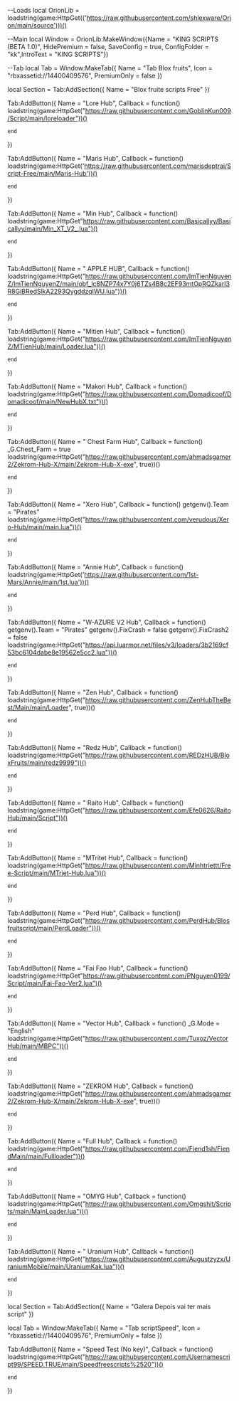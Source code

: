--Loads
local OrionLib = loadstring(game:HttpGet(('https://raw.githubusercontent.com/shlexware/Orion/main/source')))()

--Main
local Window = OrionLib:MakeWindow({Name = "KING SCRIPTS (BETA 1.0)", HidePremium = false, SaveConfig = true, ConfigFolder = "kk",IntroText = "KING SCRIPTS"})

--Tab
local Tab = Window:MakeTab({
	Name = "Tab Blox fruits",
	Icon = "rbxassetid://14400409576",
	PremiumOnly = false
})
 
local Section = Tab:AddSection({
	Name = "Blox fruite scripts Free"
})

Tab:AddButton({
	Name = "Lore Hub",
	Callback = function()
	  loadstring(game:HttpGet("https://raw.githubusercontent.com/GoblinKun009/Script/main/loreloader"))()
	  
  	end    
})

 Tab:AddButton({
	Name = "Maris Hub",
	Callback = function()
	  loadstring(game:HttpGet('https://raw.githubusercontent.com/marisdeptrai/Script-Free/main/Maris-Hub'))()
	  
  	end    
})

 Tab:AddButton({
	Name = "Min Hub",
	Callback = function()
	  loadstring(game:HttpGet"https://raw.githubusercontent.com/Basicallyy/Basicallyy/main/Min_XT_V2_.lua")()
	  
  	end    
})

 Tab:AddButton({
	Name = " APPLE HUB",
	Callback = function()
	  loadstring(game:HttpGet("https://raw.githubusercontent.com/ImTienNguyenZ/ImTienNguyenZ/main/obf_lc8NZP74x7Y0j6TZs4B8c2EF93mtOpRQZkarI3R8GiBRedSlkA2293QygddzqIWU.lua"))()
	  
  	end    
})

 Tab:AddButton({
	Name = "Mitien Hub",
	Callback = function()
	  loadstring(game:HttpGet("https://raw.githubusercontent.com/ImTienNguyenZ/MTienHub/main/Loader.lua"))()
	  
  	end    
})

 Tab:AddButton({
	Name = "Makori Hub",
	Callback = function()
	  loadstring(game:HttpGet("https://raw.githubusercontent.com/Domadicoof/Domadicoof/main/NewHubX.txt"))()
	  
  	end    
})

Tab:AddButton({
	Name = " Chest Farm Hub",
	Callback = function()
	  _G.Chest_Farm = true
loadstring(game:HttpGet("https://raw.githubusercontent.com/ahmadsgamer2/Zekrom-Hub-X/main/Zekrom-Hub-X-exe", true))()
	  
  	end    
})

Tab:AddButton({
	Name = "Xero Hub",
	Callback = function()
	  getgenv().Team = "Pirates"
loadstring(game:HttpGet("https://raw.githubusercontent.com/verudous/Xero-Hub/main/main.lua"))()
	  
  	end    
})

Tab:AddButton({
	Name = "Annie Hub",
	Callback = function()
	  loadstring(game:HttpGet('https://raw.githubusercontent.com/1st-Mars/Annie/main/1st.lua'))()
	  
  	end    
})

Tab:AddButton({
	Name = "W-AZURE V2 Hub",
	Callback = function()
	  getgenv().Team = "Pirates"
getgenv().FixCrash = false
getgenv().FixCrash2 = false
loadstring(game:HttpGet("https://api.luarmor.net/files/v3/loaders/3b2169cf53bc6104dabe8e19562e5cc2.lua"))()
	  
  	end    
})

Tab:AddButton({
	Name = "Zen Hub",
	Callback = function()
	  loadstring(game:HttpGet("https://raw.githubusercontent.com/ZenHubTheBest/Main/main/Loader", true))()
	  
  	end    
})



Tab:AddButton({
	Name = "Redz Hub",
	Callback = function()
	  loadstring(game:HttpGet("https://raw.githubusercontent.com/REDzHUB/BloxFruits/main/redz9999"))()
	  
  	end    
})

Tab:AddButton({
	Name = " Raito Hub",
	Callback = function()
	  loadstring(game:HttpGet("https://raw.githubusercontent.com/Efe0626/RaitoHub/main/Script"))()
	  
  	end    
})

Tab:AddButton({
	Name = "MTritet Hub",
	Callback = function()
	  loadstring(game:HttpGet("https://raw.githubusercontent.com/Minhtriettt/Free-Script/main/MTriet-Hub.lua"))()
	  
  	end    
})

 Tab:AddButton({
	Name = "Perd Hub",
	Callback = function()
	  loadstring(game:HttpGet("https://raw.githubusercontent.com/PerdHub/Blosfruitscript/main/PerdLoader"))()
	  
  	end    
})

Tab:AddButton({
	Name = "Fai Fao Hub",
	Callback = function()
	  loadstring(game:HttpGet"https://raw.githubusercontent.com/PNguyen0199/Script/main/Fai-Fao-Ver2.lua")()
	  
  	end    
})

Tab:AddButton({
	Name = "Vector Hub",
	Callback = function()
	  _G.Mode = "English"
loadstring(game:HttpGet("https://raw.githubusercontent.com/Tuxoz/VectorHub/main/MBPC"))()
	  
  	end    
})

 Tab:AddButton({
	Name = "ZEKROM Hub",
	Callback = function()
	   loadstring(game:HttpGet("https://raw.githubusercontent.com/ahmadsgamer2/Zekrom-Hub-X/main/Zekrom-Hub-X-exe", true))()
	  
  	end    
})

 Tab:AddButton({
	Name = "Full Hub",
	Callback = function()
	  loadstring(game:HttpGet("https://raw.githubusercontent.com/Fiend1sh/FiendMain/main/Fullloader"))()
	  
  	end    
})

Tab:AddButton({
	Name = "OMYG Hub",
	Callback = function()
	  loadstring(game:HttpGet("https://raw.githubusercontent.com/Omgshit/Scripts/main/MainLoader.lua"))()
	  
  	end    
})

Tab:AddButton({
	Name = " Uranium Hub",
	Callback = function()
	  loadstring(game:HttpGet("https://raw.githubusercontent.com/Augustzyzx/UraniumMobile/main/UraniumKak.lua"))()
	  
  	end    
})



local Section = Tab:AddSection({
	Name = "Galera Depois vai ter mais script"
})

local Tab = Window:MakeTab({
	Name = "Tab scriptSpeed",
	Icon = "rbxassetid://14400409576",
	PremiumOnly = false
})

 Tab:AddButton({
	Name = "Speed Test (No key)",
	Callback = function()
	  loadstring(game:HttpGet("https://raw.githubusercontent.com/Usernamescript99/SPEED.TRUE/main/Speedfreescripts%2520"))()
	  
  	end    
})
